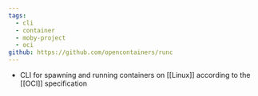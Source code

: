 ```yaml
---
tags:
  - cli
  - container
  - moby-project
  - oci
github: https://github.com/opencontainers/runc
---
```

- CLI for spawning and running containers on [[Linux]] according to the [[OCI]] specification